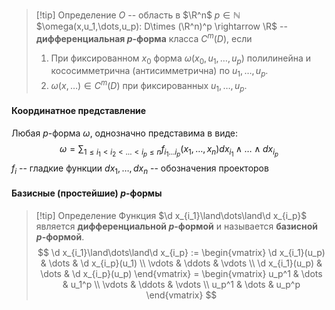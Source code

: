 >[!tip] Определение
>$O$ -- область в $\R^n$
>$p\in\mathbb{N}$
>$\omega(x,u_1,\dots,u_p): D\times (\R^n)^p \rightarrow \R$ -- **дифференциальная $p$-форма** класса $C^m(D)$, если 
>1. При фиксированном $x_0$ форма $\omega(x_0,u_1,\dots,u_p)$ полилинейна и кососимметрична (антисимметрична) по $u_1,\dots,u_p$.
>2. $\omega(x,\dots)\in C^m(D)$ при фиксированных $u_1,\dots,u_p$. 
#### Координатное представление
Любая $p$-форма $\omega$, однозначно представима в виде:
$$\omega = \sum_{1\le i_1<i_2<\dots<i_p\le n}f_{i_1\dots i_p}(x_1,\dots,x_n)dx_{i_1}\land\dots\land dx_{i_p}$$
$f_i$ -- гладкие функции
$dx_1, \dots, dx_n$ -- обозначения проекторов
#### Базисные (простейшие) $p$-формы
>[!tip] Определение 
>Функция $\d x_{i_1}\land\dots\land\d x_{i_p}$ является **дифференциальной $p$-формой** и называется **базисной $p$-формой**.
$$
\d x_{i_1}\land\dots\land\d x_{i_p} := 
\begin{vmatrix}
\d x_{i_1}(u_p) & \dots & \d x_{i_p}(u_1) \\ 
\vdots & \ddots & \vdots \\
\d x_{i_1}(u_p) & \dots & \d x_{i_p}(u_p)
\end{vmatrix}
=
\begin{vmatrix}
u_p^1 & \dots & u_1^p \\ 
\vdots & \ddots & \vdots \\
u_p^1 & \dots & u_p^p
\end{vmatrix}
$$
